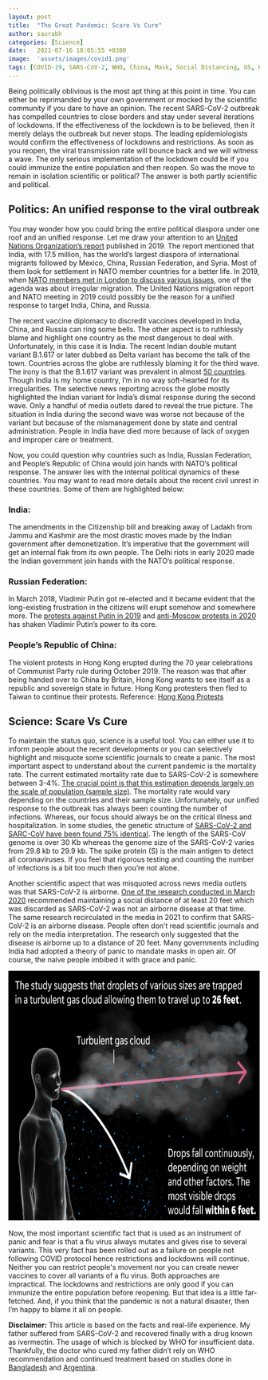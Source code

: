 ```yaml
---
layout: post
title:  "The Great Pandemic: Scare Vs Cure"
author: saurabh
categories: [Science]
date:   2021-07-16 18:05:55 +0300
image:  'assets/images/covid1.png'
tags: [COVID-19, SARS-CoV-2, WHO, China, Mask, Social Distancing, US, Russia, India, Putin, Modi, Science, Politics]
--- 
```


Being politically oblivious is the most apt thing at this point in time. You can either be reprimanded by your own government or mocked by the scientific community if you dare to have an opinion. The recent SARS-CoV-2 outbreak has compelled countries to close borders and stay under several iterations of lockdowns. If the effectiveness of the lockdown is to be believed, then it merely delays the outbreak but never stops. The leading epidemiologists would confirm the effectiveness of lockdowns and restrictions. As soon as you reopen, the viral transmission rate will bounce back and we will witness a wave. The only serious implementation of the lockdown could be if you could immunize the entire population and then reopen. So was the move to remain in isolation scientific or political? The answer is both partly scientific and political. 

## Politics: An unified response to the viral outbreak
You may wonder how you could bring the entire political diaspora under one roof and an unified response. Let me draw your attention to an [United Nations Organization’s report](https://www.un.org/en/development/desa/population/migration/publications/migrationreport/docs/InternationalMigration2019_Report.pdf) published in 2019. The report mentioned that India, with 17.5 million, has the world’s largest diaspora of international migrants followed by Mexico, China, Russian Federation, and Syria. Most of them look for settlement in NATO member countries for a better life. In 2019, when [NATO members met in London to discuss various issues](https://www.nato.int/cps/en/natohq/official_texts_171584.htm), one of the agenda was about irregular migration. The United Nations migration report and NATO meeting in 2019 could possibly be the reason for a unified response to target India, China, and Russia.

The recent vaccine diplomacy to discredit vaccines developed in India, China, and Russia can ring some bells. The other aspect is to ruthlessly blame and highlight one country as the most dangerous to deal with. Unfortunately, in this case it is India. The recent Indian double mutant variant B.1.617 or later dubbed as Delta variant has become the talk of the town. Countries across the globe are ruthlessly blaming it for the third wave. The irony is that the B.1.617 variant was prevalent in almost [50 countries](https://www.who.int/publications/m/item/weekly-epidemiological-update-on-covid-19---11-may-2021). Though India is my home country, I’m in no way soft-hearted for its irregularities. The selective news reporting across the globe mostly highlighted the Indian variant for India’s dismal response during the second wave. Only a handful of media outlets dared to reveal the true picture. The situation in India during the second wave was worse not because of the variant but because of the mismanagement done by state and central administration. People in India have died more because of lack of oxygen and improper care or treatment.

Now, you could question why countries such as India, Russian Federation, and People’s Republic of China would join hands with NATO’s political response. The answer lies with the internal political dynamics of these countries. You may want to read more details about the recent civil unrest in these countries. Some of them are highlighted below:

### India: 
The amendments in the Citizenship bill and breaking away of Ladakh from Jammu and Kashmir are the most drastic moves made by the Indian government after demonetization. It’s imperative that the government will get an internal flak from its own people. The Delhi riots in early 2020 made the Indian government join hands with the NATO’s political response.

### Russian Federation: 
In March 2018, Vladimir Putin got re-elected and it became evident that the long-existing frustration in the citizens will erupt  somehow and somewhere more. The [protests against Putin in 2019](https://www.bbc.com/news/world-europe-49057803) and [anti-Moscow protests in 2020](https://www.dw.com/en/anti-moscow-protests-in-eastern-russia-erupt-for-fourth-weekend/a-54404055) has shaken Vladimir Putin’s power to its core. 

### People’s Republic of China: 
The violent protests in Hong Kong erupted during the 70 year celebrations of Communist Party rule during October 2019. The reason was that after being handed over to China by Britain, Hong Kong wants to see itself as a republic and sovereign state in future. Hong Kong protesters then fled to Taiwan to continue their protests. Reference: [Hong Kong Protests](https://www.bbc.com/news/world-asia-china-49317695)

## Science: Scare Vs Cure
To maintain the status quo, science is a useful tool. You can either use it to inform people about the recent developments or you can selectively highlight and misquote some scientific journals to create a panic. The most important aspect to understand about the current pandemic is the mortality rate. The current estimated mortality rate due to SARS-CoV-2 is somewhere between 3-4%. [The crucial point is that this estimation depends largely on the scale of population (sample size)](https://www.worldometers.info/coronavirus/coronavirus-death-rate/). The mortality rate would vary depending on the countries and their sample size. Unfortunately, our unified response to the outbreak has always been counting the number of infections. Whereas, our focus should always be on the critical illness and hospitalization. In some studies, the genetic structure of [SARS-CoV-2 and SARC-CoV have been found 75% identical](https://www.ncbi.nlm.nih.gov/pmc/articles/PMC7161481/). The length of the SARS-CoV genome is over 30 Kb whereas the genome size of the SARS-CoV-2 varies from 29.8 kb to 29.9 kb. The spike protein (S) is the main antigen to detect all coronaviruses. If you feel that rigorous testing and counting the number of infections is a bit too much then you’re not alone.

Another scientific aspect that was misquoted across news media outlets was that SARS-CoV-2 is airborne. [One of the research conducted in March 2020](https://jamanetwork.com/journals/jama/fullarticle/2763852?appId=scweb) recommended maintaining a social distance of at least 20 feet which was discarded as SARS-CoV-2 was not an airborne disease at that time. The same research recirculated in the media in 2021 to confirm that SARS-CoV-2 is an airborne disease. People often don’t read scientific journals and rely on the media interpretation. The research only suggested that the disease is airborne up to a distance of 20 feet. Many governments including India had adopted a theory of panic to mandate masks in open air. Of course, the naive people imbibed it with grace and panic.

<img src="/assets/images/covidgascloud.png" alt="Covid Gas Cloud" title="SARS-CoV-2 is airborne" width="550" height="500" class="center"/>

Now, the most important scientific fact that is used as an instrument of panic and fear is that a flu virus always mutates and gives rise to several variants. This very fact has been rolled out as a failure on people not following COVID protocol hence restrictions and lockdowns will continue. Neither you can restrict people's movement nor you can create newer vaccines to cover all variants of a flu virus. Both approaches are impractical. The lockdowns and restrictions are only good if you can immunize the entire population before reopening. But that idea is a little far-fetched. And, if you think that the pandemic is not a natural disaster, then I’m happy to blame it all on people.

**Disclaimer:** This article is based on the facts and real-life experience. My father suffered from SARS-CoV-2 and recovered finally with a drug known as ivermectin. The usage of which is blocked by WHO for insufficient data. Thankfully, the doctor who cured my father didn’t rely on WHO recommendation and continued treatment based on studies done in [Bangladesh](https://clinicaltrials.gov/ct2/show/results/NCT04523831) and [Argentina](https://papers.ssrn.com/sol3/papers.cfm?abstract_id=3714649).

